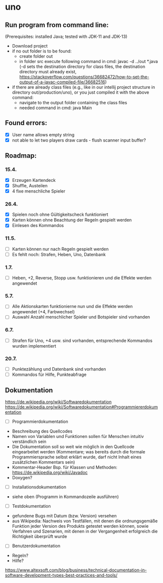 # uno

## Run program from command line:
(Prerequisites: installed Java; tested with JDK-11 and JDK-13)
- Download project
- if no out folder is to be found:
    - create folder out
    - in folder src execute following command in cmd: javac -d ../out *.java (-d sets the destination directory for class files, the destination directory must already exist, https://stackoverflow.com/questions/36682472/how-to-set-the-output-of-a-javac-compiled-file/36682516)
- if there are already class files (e.g., like in our intellij project structure in directory out/production/uno), or you just compiled it with the above command:
    - navigate to the output folder containing the class files
    - needed command in cmd: java Main

## Found errors:

- [x] User name allows empty string 
- [x] not able to let two players draw cards - flush scanner input buffer?

## Roadmap:

### 15.4.
- [x] Erzeugen Kartendeck
- [x] Shuffle, Austeilen
- [x] 4 fixe menschliche Spieler

### 26.4.
- [x] Spielen noch ohne Gültigkeitscheck funktioniert
- [x] Karten können ohne Beachtung der Regeln gespielt werden
- [x] Einlesen des Kommandos

### 11.5.
- [ ] Karten können nur nach Regeln gespielt werden
- [ ] Es fehlt noch: Strafen, Heben, Uno, Datenbank

### 1.7.
- [ ] Heben, +2, Reverse, Stopp usw. funktionieren und die Effekte werden angewendet

### 5.7.
- [ ] Alle Aktionskarten funktionierne nun und die Effekte werden angewendet (+4, Farbwechsel)
- [ ] Auswahl Anzahl menschlicher Spieler und Botspieler sind vorhanden

### 6.7.
- [ ] Strafen für Uno, +4 usw. sind vorhanden, entsprechende Kommandos wurden implementiert

### 20.7.
- [ ] Punktezählung und Datenbank sind vorhanden
- [ ] Kommandos für Hilfe, Punkteabfrage

## Dokumentation
https://de.wikipedia.org/wiki/Softwaredokumentation
https://de.wikipedia.org/wiki/Softwaredokumentation#Programmiererdokumentation
- [ ] Programmierdokumentation 
- Beschreibung des Quellcodes
- Namen von Variablen und Funktionen sollen für Menschen intuitiv verständlich sein
- Die Dokumentation soll so weit wie möglich in den Quellcode eingearbeitet werden (Kommentare; was bereits durch die formale Programmiersprache selbst erklärt wurde, darf nicht Inhalt eines zusätzlichen Kommentars sein)
- Kommentar-Header Bsp. für Klassen und Methoden: https://de.wikipedia.org/wiki/Javadoc
- Doxygen?

- [ ] Installationsdokumentation
- siehe oben (Programm in Kommandozeile ausführen)

- [ ] Testdokumentation
- gefundene Bugs mit Datum (bzw. Version) versehen
- aus Wikipedia: Nachweis von Testfällen, mit denen die ordnungsgemäße Funktion jeder Version des Produkts getestet werden können, sowie Verfahren und Szenarien, mit denen in der Vergangenheit erfolgreich die Richtigkeit überprüft wurde

- [ ] Benutzerdokumentation
- Regeln?
- Hilfe?

https://www.altexsoft.com/blog/business/technical-documentation-in-software-development-types-best-practices-and-tools/

